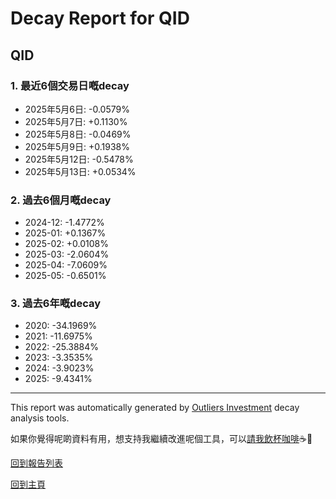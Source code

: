 # Decay Report for QID

## QID

### 1. 最近6個交易日嘅decay

- 2025年5月6日: -0.0579%
- 2025年5月7日: +0.1130%
- 2025年5月8日: -0.0469%
- 2025年5月9日: +0.1938%
- 2025年5月12日: -0.5478%
- 2025年5月13日: +0.0534%

### 2. 過去6個月嘅decay

- 2024-12: -1.4772%
- 2025-01: +0.1367%
- 2025-02: +0.0108%
- 2025-03: -2.0604%
- 2025-04: -7.0609%
- 2025-05: -0.6501%

### 3. 過去6年嘅decay

- 2020: -34.1969%
- 2021: -11.6975%
- 2022: -25.3884%
- 2023: -3.3535%
- 2024: -3.9023%
- 2025: -9.4341%

------------------------------
This report was automatically generated by [Outliers Investment](https://outliersecon.github.io/Outliers-Investment/) decay analysis tools.

如果你覺得呢啲資料有用，想支持我繼續改進呢個工具，可以[請我飲杯咖啡](https://buymeacoffee.com/outliersecon)☕🙏

[回到報告列表](https://outliersecon.github.io/Outliers-Investment/reports/reports_public)

[回到主頁](https://outliersecon.github.io/Outliers-Investment/)